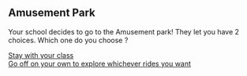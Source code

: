 Amusement Park
---
Your school decides to go to the Amusement park! They let you have 2 choices. Which one do you choose ?

[Stay with your class](./class-decision.md)  
[Go off on your own to explore whichever rides you want](./explore-or-search.md)